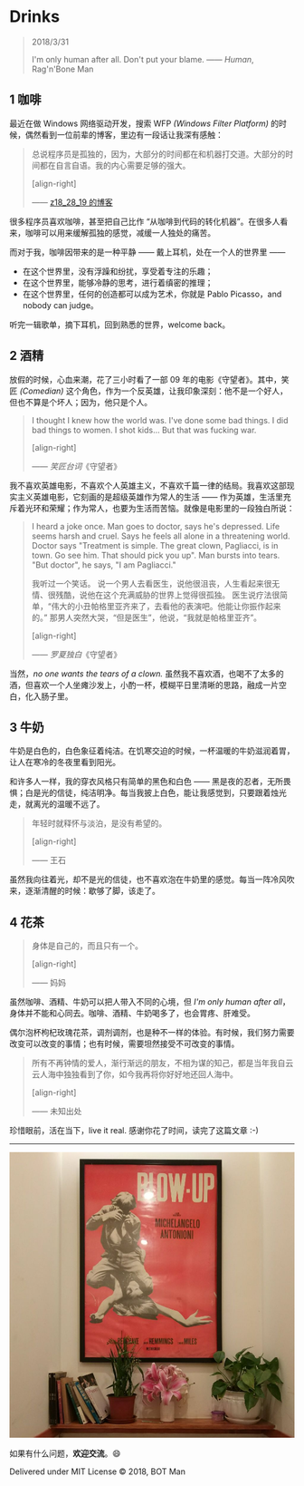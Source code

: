 ﻿# Drinks

> 2018/3/31
>
> I'm only human after all. Don't put your blame. —— _Human_, Rag'n'Bone Man

## 1 咖啡

最近在做 Windows 网络驱动开发，搜索 WFP _(Windows Filter Platform)_ 的时候，偶然看到一位前辈的博客，里边有一段话让我深有感触：

> 总说程序员是孤独的，因为，大部分的时间都在和机器打交道。大部分的时间都在自言自语。我的内心需要足够的强大。
>
> [align-right]
>
> —— [z18_28_19 的博客](http://blog.csdn.net/z18_28_19/article/details/12979297)

很多程序员喜欢咖啡，甚至把自己比作 “从咖啡到代码的转化机器”。在很多人看来，咖啡可以用来缓解孤独的感觉，减缓一人独处的痛苦。

而对于我，咖啡因带来的是一种平静 —— 戴上耳机，处在一个人的世界里 ——

- 在这个世界里，没有浮躁和纷扰，享受着专注的乐趣；
- 在这个世界里，能够冷静的思考，进行着缜密的推理；
- 在这个世界里，任何的创造都可以成为艺术，你就是 Pablo Picasso，and nobody can judge。

听完一辑歌单，摘下耳机，回到熟悉的世界，welcome back。

## 2 酒精

放假的时候，心血来潮，花了三小时看了一部 09 年的电影《守望者》。其中，笑匠 _(Comedian)_ 这个角色，作为一个反英雄，让我印象深刻：他不是一个好人，但也不算是个坏人；因为，他只是个人。

> I thought I knew how the world was. I've done some bad things. I did bad things to women. I shot kids... But that was fucking war.
>
> [align-right]
>
> —— _笑匠台词_《守望者》

我不喜欢英雄电影，不喜欢个人英雄主义，不喜欢千篇一律的结局。我喜欢这部现实主义英雄电影，它刻画的是超级英雄作为常人的生活 —— 作为英雄，生活里充斥着光环和荣耀；作为常人，也要为生活而苦恼。就像是电影里的一段独白所说：

> I heard a joke once.
> Man goes to doctor, says he's depressed. Life seems harsh and cruel. Says he feels all alone in a threatening world.
> Doctor says "Treatment is simple. The great clown, Pagliacci, is in town. Go see him. That should pick you up".
> Man bursts into tears. "But doctor", he says, "I am Pagliacci."
>
> 我听过一个笑话。
> 说一个男人去看医生，说他很沮丧，人生看起来很无情、很残酷，说他在这个充满威胁的世界上觉得很孤独。
> 医生说疗法很简单，“伟大的小丑帕格里亚齐来了，去看他的表演吧。他能让你振作起来的。”
> 那男人突然大哭，“但是医生”，他说，“我就是帕格里亚齐”。
>
> [align-right]
>
> —— _罗夏独白_《守望者》

当然，_no one wants the tears of a clown._ 虽然我不喜欢酒，也喝不了太多的酒，但喜欢一个人坐瘫沙发上，小酌一杯，模糊平日里清晰的思路，融成一片空白，化入肠子里。

## 3 牛奶

牛奶是白色的，白色象征着纯洁。在饥寒交迫的时候，一杯温暖的牛奶滋润着胃，让人在寒冷的冬夜里看到阳光。

和许多人一样，我的穿衣风格只有简单的黑色和白色 —— 黑是夜的忍者，无所畏惧；白是光的信徒，纯洁明净。每当我披上白色，能让我感觉到，只要跟着烛光走，就离光的温暖不远了。

> 年轻时就释怀与淡泊，是没有希望的。
>
> [align-right]
>
> —— 王石

虽然我向往着光，却不是光的信徒，也不喜欢泡在牛奶里的感觉。每当一阵冷风吹来，逐渐清醒的时候：歇够了脚，该走了。

## 4 花茶

> 身体是自己的，而且只有一个。
>
> [align-right]
>
> —— 妈妈

虽然咖啡、酒精、牛奶可以把人带入不同的心境，但 _I'm only human after all_，身体并不能和心同去。咖啡、酒精、牛奶喝多了，也会胃疼、肝难受。

偶尔泡杯枸杞玫瑰花茶，调剂调剂，也是种不一样的体验。有时候，我们努力需要改变可以改变的事情；也有时候，需要坦然接受不可改变的事情。

> 所有不再钟情的爱人，渐行渐远的朋友，不相为谋的知己，都是当年我自云云人海中独独看到了你，如今我再将你好好地还回人海中。
>
> [align-right]
>
> —— 未知出处

珍惜眼前，活在当下，live it real. 感谢你花了时间，读完了这篇文章 :-)

---

![Blowup](Only-Human/Blowup.jpg)

如果有什么问题，**欢迎交流**。😄

Delivered under MIT License &copy; 2018, BOT Man

